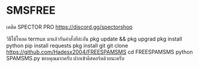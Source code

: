 # SMSFREE
เคติด SPECTOR PRO https://discord.gg/spectorshop

วิธีใช้โหลด termux มาแล้วรันคำสั่งทีล่ะอัน
pkg update && pkg upgrad 
pkg install python
pip install requests
pkg install git
git clone https://github.com/Hadesx2004/FREESPAMSMS
cd FREESPAMSMS
python SPAMSMS.py
ขอบคุณมากครับ ฝากเข้าดิสคอร์ดด้วยนะครับ

